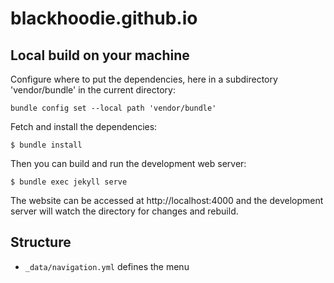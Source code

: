 # blackhoodie.github.io

## Local build on your machine

Configure where to put the dependencies, here in a subdirectory 'vendor/bundle' in the current directory:
```
bundle config set --local path 'vendor/bundle'
```

Fetch and install the dependencies:
```
$ bundle install
```

Then you can build and run the development web server:

```
$ bundle exec jekyll serve
```

The website can be accessed at http://localhost:4000 and the development server will watch the directory for changes and rebuild.

## Structure

- `_data/navigation.yml` defines the menu
